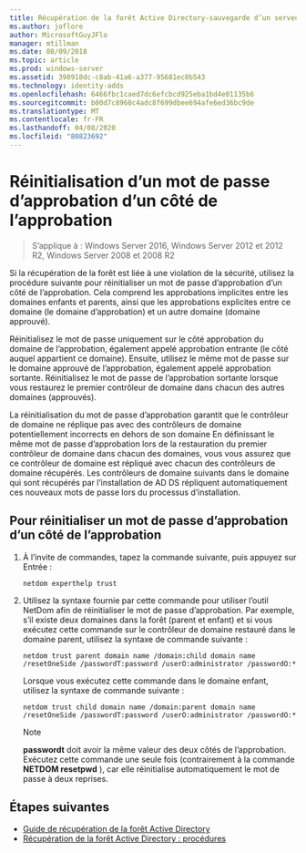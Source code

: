 ```yaml
---
title: Récupération de la forêt Active Directory-sauvegarde d’un serveur complet
ms.author: joflore
author: MicrosoftGuyJFlo
manager: mtillman
ms.date: 08/09/2018
ms.topic: article
ms.prod: windows-server
ms.assetid: 398918dc-c8ab-41a6-a377-95681ec0b543
ms.technology: identity-adds
ms.openlocfilehash: 6466fbc1caed7dc6efcbcd925eba1bd4e01135b6
ms.sourcegitcommit: b00d7c8968c4adc8f699dbee694afe6ed36bc9de
ms.translationtype: MT
ms.contentlocale: fr-FR
ms.lasthandoff: 04/08/2020
ms.locfileid: "80823692"
---
```

# <a name="resetting-a-trust-password-on-one-side-of-the-trust"></a>Réinitialisation d’un mot de passe d’approbation d’un côté de l’approbation  

>S’applique à : Windows Server 2016, Windows Server 2012 et 2012 R2, Windows Server 2008 et 2008 R2

 Si la récupération de la forêt est liée à une violation de la sécurité, utilisez la procédure suivante pour réinitialiser un mot de passe d’approbation d’un côté de l’approbation. Cela comprend les approbations implicites entre les domaines enfants et parents, ainsi que les approbations explicites entre ce domaine (le domaine d’approbation) et un autre domaine (domaine approuvé). 
  
 Réinitialisez le mot de passe uniquement sur le côté approbation du domaine de l’approbation, également appelé approbation entrante (le côté auquel appartient ce domaine). Ensuite, utilisez le même mot de passe sur le domaine approuvé de l’approbation, également appelé approbation sortante. Réinitialisez le mot de passe de l’approbation sortante lorsque vous restaurez le premier contrôleur de domaine dans chacun des autres domaines (approuvés). 
  
 La réinitialisation du mot de passe d’approbation garantit que le contrôleur de domaine ne réplique pas avec des contrôleurs de domaine potentiellement incorrects en dehors de son domaine En définissant le même mot de passe d’approbation lors de la restauration du premier contrôleur de domaine dans chacun des domaines, vous vous assurez que ce contrôleur de domaine est répliqué avec chacun des contrôleurs de domaine récupérés. Les contrôleurs de domaine suivants dans le domaine qui sont récupérés par l’installation de AD DS répliquent automatiquement ces nouveaux mots de passe lors du processus d’installation. 
  
## <a name="to-reset-a-trust-password-on-one-side-of-the-trust"></a>Pour réinitialiser un mot de passe d’approbation d’un côté de l’approbation  
  
1. À l’invite de commandes, tapez la commande suivante, puis appuyez sur Entrée :  

   ```  
   netdom experthelp trust  
   ```  
  
2. Utilisez la syntaxe fournie par cette commande pour utiliser l’outil NetDom afin de réinitialiser le mot de passe d’approbation.
   Par exemple, s’il existe deux domaines dans la forêt (parent et enfant) et si vous exécutez cette commande sur le contrôleur de domaine restauré dans le domaine parent, utilisez la syntaxe de commande suivante :  

   ```  
   netdom trust parent domain name /domain:child domain name /resetOneSide /passwordT:password /userO:administrator /passwordO:*  
   ```  

   Lorsque vous exécutez cette commande dans le domaine enfant, utilisez la syntaxe de commande suivante :  

   ```  
   netdom trust child domain name /domain:parent domain name /resetOneSide /passwordT:password /userO:administrator /passwordO:*  
   ```  

   > [!NOTE]
   > **passwordt** doit avoir la même valeur des deux côtés de l’approbation. Exécutez cette commande une seule fois (contrairement à la commande **NETDOM resetpwd** ), car elle réinitialise automatiquement le mot de passe à deux reprises. 
  
## <a name="next-steps"></a>Étapes suivantes

- [Guide de récupération de la forêt Active Directory](AD-Forest-Recovery-Guide.md)
- [Récupération de la forêt Active Directory : procédures](AD-Forest-Recovery-Procedures.md)
